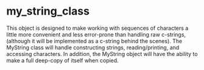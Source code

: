 # my_string_class
This object is designed to make working with sequences of characters a little more convenient and less error-prone than handling raw c-strings,(although it will be implemented as a c-string behind the scenes). The MyString class will handle constructing strings, reading/printing, and accessing characters. In addition, the MyString object will have
the ability to make a full deep-copy of itself when copied.
